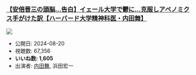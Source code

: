 ### [【安倍晋三の頭脳…告白】イェール大学で鬱に…克服しアベノミクス手がけた訳【ハーバード大学精神科医・内田舞】](https://www.youtube.com/watch?v=edh1GwNTGM0)
[![](https://img.youtube.com/vi/edh1GwNTGM0/sddefault.jpg)](https://www.youtube.com/watch?v=edh1GwNTGM0)
-   公開日: 2024-08-20
-   視聴数: 67,356
-   **いいね数: 1,605**
-   出演者: [内田舞](/rehacq_fan/people/内田舞 "wikilink"), 浜田宏一
